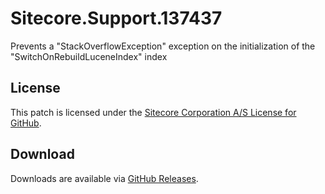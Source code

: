 # Sitecore.Support.137437
Prevents a "StackOverflowException" exception on the initialization of the "SwitchOnRebuildLuceneIndex" index

## License  
This patch is licensed under the [Sitecore Corporation A/S License for GitHub](https://github.com/sitecoresupport/Sitecore.Support.137437/blob/master/LICENSE).  

## Download  
Downloads are available via [GitHub Releases](https://github.com/sitecoresupport/Sitecore.Support.137437/releases).  
